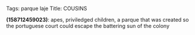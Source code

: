 Tags: parque laje
Title: COUSINS
  
**(158712459023)**: apes, priviledged children, a parque that was created so the portuguese court could escape the battering sun of the colony
